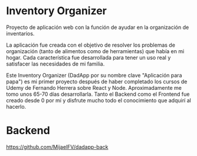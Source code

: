 # Inventory Organizer
Proyecto de aplicación web con la función de ayudar en la organización de inventarios.

La aplicación fue creada con el objetivo de resolver los problemas de organización (tanto de alimentos como de herramientas) que había en mi hogar. Cada característica fue desarrollada para tener un uso real y satisfacer las necesidades de mi familia.

Este Inventory Organizer (DadApp por su nombre clave "Aplicación para papa") es mi primer proyecto después de haber completado los cursos de Udemy de Fernando Herrera sobre React y Node. Aproximadamente me tomo unos 65-70 días desarrollarla. Tanto el Backend como el Frontend fue creado desde 0 por mí y disfrute mucho todo el conocimiento que adquirí al hacerlo.

# Backend
https://github.com/MijaelFV/dadapp-back
